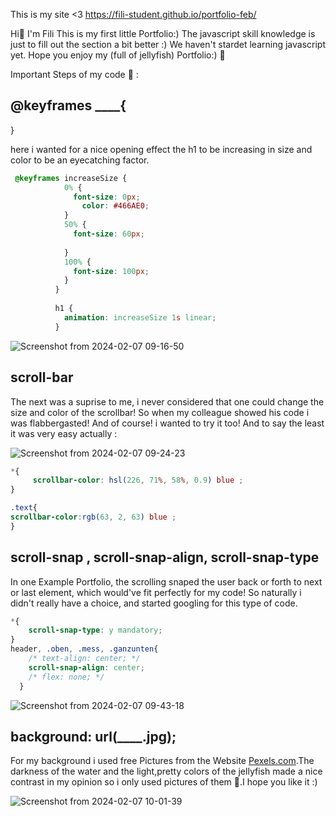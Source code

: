 This is my site <3 https://fili-student.github.io/portfolio-feb/

Hi🪼
I'm Fili
This is my first little Portfolio:)
The javascript skill knowledge is just to fill out the section a bit better :) We haven't stardet learning javascript yet.
Hope you enjoy my (full of jellyfish) Portfolio:)
🪼

Important Steps of my code 💞 :

## @keyframes ____{
}

here i wanted for a nice opening effect the h1 to be increasing in size and color to be an eyecatching factor.
```css
 @keyframes increaseSize {
            0% {
              font-size: 0px;
                color: #466AE0;
            }
            50% {
              font-size: 60px;
             
            }
            100% {
              font-size: 100px;
            }
          }
          
          h1 {
            animation: increaseSize 1s linear;
          }
```

![Screenshot from 2024-02-07 09-16-50](https://github.com/Fili-student/portfolio-feb/assets/150251603/d41cef84-9df9-413b-ae6b-2860a6e2cc63)


## scroll-bar

The next was a suprise to me, i never considered that one could change the size and color of the scrollbar! So when my colleague showed his code i was flabbergasted! And of course! i wanted to try it too!
And to say the least it was very easy actually :


![Screenshot from 2024-02-07 09-24-23](https://github.com/Fili-student/portfolio-feb/assets/150251603/125f3e3e-1c6d-463d-949b-19a721ea6a2c)

```css
*{
     scrollbar-color: hsl(226, 71%, 58%, 0.9) blue ;
}

.text{
scrollbar-color:rgb(63, 2, 63) blue ;
}
```

## scroll-snap , scroll-snap-align, scroll-snap-type

In one Example Portfolio, the scrolling snaped the user back or forth to next or last element, which would've fit perfectly for my code! So naturally i didn't really have a choice, and started googling for this type of code.


```css
*{
    scroll-snap-type: y mandatory;
}
header, .oben, .mess, .ganzunten{
    /* text-align: center; */
    scroll-snap-align: center;
    /* flex: none; */
  }
```

![Screenshot from 2024-02-07 09-43-18](https://github.com/Fili-student/portfolio-feb/assets/150251603/230942d0-56a2-4163-8074-9cb82982f6c2)

## background: url(____.jpg);

For my background i used free Pictures from the Website [Pexels.com](https://www.pexels.com/).The darkness of the water and the light,pretty colors of the jellyfish made a nice contrast in my opinion so i only used pictures of them 🪼.I hope you like it :)

![Screenshot from 2024-02-07 10-01-39](https://github.com/Fili-student/portfolio-feb/assets/150251603/ee195376-f72e-43ef-a7e7-b2ae77832aa9)
